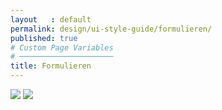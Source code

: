 ```yaml
---
layout   : default
permalink: design/ui-style-guide/formulieren/
published: true
# Custom Page Variables
# ─────────────────────
title: Formulieren
---
```


<img class="visual_smartwatch" src="{{ 'assets/img/formulier1.png' | relative_url }}" />  <img class="visual_smartwatch" src="{{ 'assets/img/formulier2.png' | relative_url }}" />
